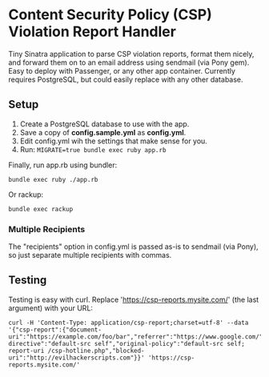 # Content Security Policy (CSP) Violation Report Handler

Tiny Sinatra application to parse CSP violation reports,
format them nicely, and forward them on to an email address
using sendmail (via Pony gem). Easy to deploy with Passenger,
or any other app container. Currently requires PostgreSQL,
but could easily replace with any other database.

## Setup

1. Create a PostgreSQL database to use with the app.
2. Save a copy of __config.sample.yml__ as __config.yml__.
3. Edit config.yml wih the settings that make sense for you.
4. Run: ```MIGRATE=true bundle exec ruby app.rb```

Finally, run app.rb using bundler:

    bundle exec ruby ./app.rb

Or rackup:

    bundle exec rackup


### Multiple Recipients

The "recipients" option in config.yml is passed as-is to sendmail
(via Pony), so just separate multiple recipients with commas.

## Testing

Testing is easy with curl. Replace 'https://csp-reports.mysite.com/'
(the last argument) with your URL:

    curl -H 'Content-Type: application/csp-report;charset=utf-8' --data '{"csp-report":{"document-uri":"https://example.com/foo/bar","referrer":"https://www.google.com/","violated-directive":"default-src self","original-policy":"default-src self; report-uri /csp-hotline.php","blocked-uri":"http://evilhackerscripts.com"}}' 'https://csp-reports.mysite.com/'
